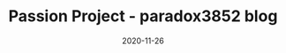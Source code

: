 ---
title: "Passion Project - paradox3852 blog"
date: 2020-11-26
description: Creating a blog where I share things I have learnt and try to translate them into something that everyone would understand.
weight: 1
link: https://github.com/jupyex/paradox3852
repo: https://github.com/jupyex/paradox3852
icon: 📝
---
